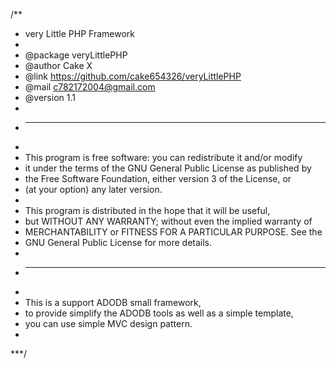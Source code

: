 /**
 * very Little PHP Framework
 *
 * @package     veryLittlePHP
 * @author      Cake X
 * @link        https://github.com/cake654326/veryLittlePHP
 * @mail        c782172004@gmail.com
 * @version     1.1
 *
 * ------------------------------------------------------------------------
 *
 * This program is free software: you can redistribute it and/or modify
 * it under the terms of the GNU General Public License as published by
 * the Free Software Foundation, either version 3 of the License, or
 * (at your option) any later version.
 *
 * This program is distributed in the hope that it will be useful,
 * but WITHOUT ANY WARRANTY; without even the implied warranty of
 * MERCHANTABILITY or FITNESS FOR A PARTICULAR PURPOSE.  See the
 * GNU General Public License for more details.
 *
 * ------------------------------------------------------------------------
 *
 * This is a support ADODB small framework, 
 * to provide simplify the ADODB tools as well as a simple template, 
 * you can use simple MVC design pattern.
 *
 ***/
